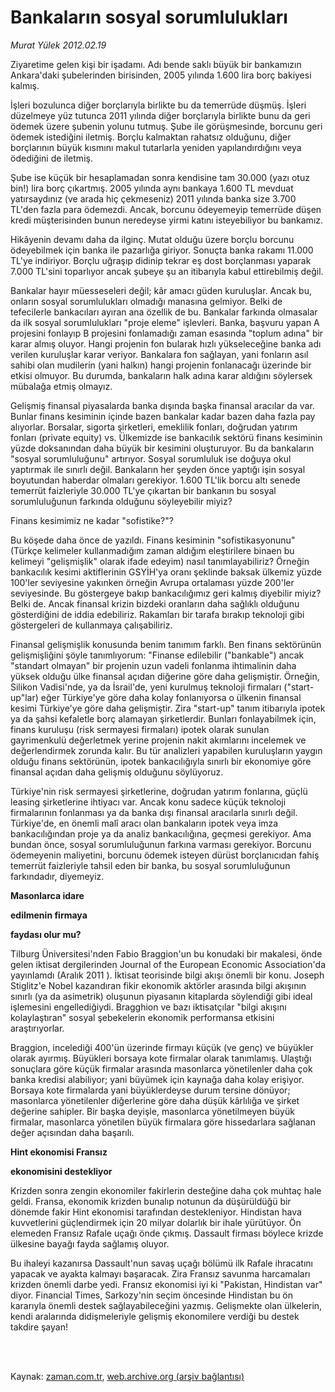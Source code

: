# Bankaların sosyal sorumlulukları

*Murat Yülek 2012.02.19*

<td class="columnist-detail">
<p>Ziyaretime gelen kişi bir işadamı. Adı bende saklı büyük bir bankamızın Ankara'daki şubelerinden birisinden, 2005 yılında 1.600 lira borç bakiyesi kalmış.</p>
<p>
<div id="haberMetinDiv">
<p>İşleri bozulunca diğer borçlarıyla birlikte bu da temerrüde düşmüş. İşleri düzelmeye yüz tutunca 2011 yılında diğer borçlarıyla birlikte bunu da geri ödemek üzere şubenin yolunu tutmuş. Şube ile görüşmesinde, borcunu geri ödemek istediğini iletmiş. Borçlu kalmaktan rahatsız olduğunu, diğer borçlarının büyük kısmını makul tutarlarla yeniden yapılandırdığını veya ödediğini de iletmiş.
<p>Şube ise küçük bir hesaplamadan sonra kendisine tam 30.000 (yazı otuz bin!) lira borç çıkartmış. 2005 yılında aynı bankaya 1.600 TL mevduat yatırsaydınız (ve arada hiç çekmeseniz) 2011 yılında banka size 3.700 TL'den fazla para ödemezdi. Ancak, borcunu ödeyemeyip temerrüde düşen kredi müşterisinden bunun neredeyse yirmi katını isteyebiliyor bu bankamız.
<p>Hikâyenin devamı daha da ilginç. Mutat olduğu üzere borçlu borcunu ödeyebilmek için banka ile pazarlığa giriyor. Sonuçta banka rakamı 11.000 TL'ye indiriyor. Borçlu uğraşıp didinip tekrar eş dost borçlanması yaparak 7.000 TL'sini toparlıyor ancak şubeye şu an itibarıyla kabul ettirebilmiş değil.
<p>Bankalar hayır müesseseleri değil; kâr amacı güden kuruluşlar. Ancak bu, onların sosyal sorumlulukları olmadığı manasına gelmiyor. Belki de tefecilerle bankacıları ayıran ana özellik de bu. Bankalar farkında olmasalar da ilk sosyal sorumlulukları "proje eleme" işlevleri. Banka, başvuru yapan A projesini fonlayıp B projesini fonlamadığı zaman esasında "toplum adına" bir karar almış oluyor. Hangi projenin fon bularak hızlı yükseleceğine banka adı verilen kuruluşlar karar veriyor. Bankalara fon sağlayan, yani fonların asıl sahibi olan mudilerin (yani halkın) hangi projenin fonlanacağı üzerinde bir etkisi olmuyor. Bu durumda, bankaların halk adına karar aldığını söylersek mübalağa etmiş olmayız.
<p>Gelişmiş finansal piyasalarda banka dışında başka finansal aracılar da var. Bunlar finans kesiminin içinde bazen bankalar kadar bazen daha fazla pay alıyorlar. Borsalar, sigorta şirketleri, emeklilik fonları, doğrudan yatırım fonları (private equity) vs. Ülkemizde ise bankacılık sektörü finans kesiminin yüzde doksanından daha büyük bir kesimini oluşturuyor. Bu da bankaların "sosyal sorumluluğunu" artırıyor. Sosyal sorumluluk ise doğuya okul yaptırmak ile sınırlı değil. Bankaların her şeyden önce yaptığı işin sosyal boyutundan haberdar olmaları gerekiyor. 1.600 TL'lik borcu altı senede temerrüt faizleriyle 30.000 TL'ye çıkartan bir bankanın bu sosyal sorumluluğunun farkında olduğunu söyleyebilir miyiz?
<p>Finans kesimimiz ne kadar "sofistike?"?
<p>Bu köşede daha önce de yazıldı. Finans kesiminin "sofistikasyonunu" (Türkçe kelimeler kullanmadığım zaman aldığım eleştirilere binaen bu kelimeyi "gelişmişlik" olarak ifade edeyim) nasıl tanımlayabiliriz? Örneğin bankacılık kesimi aktiflerinin GSYİH'ya oranı şeklinde baksak ülkemiz yüzde 100'ler seviyesine yakınken örneğin Avrupa ortalaması yüzde 200'ler seviyesinde. Bu göstergeye bakıp bankacılığımız geri kalmış diyebilir miyiz? Belki de. Ancak finansal krizin bizdeki oranların daha sağlıklı olduğunu gösterdiğini de iddia edebiliriz. Rakamları bir tarafa bırakıp teknoloji gibi göstergeleri de kullanmaya çalışabiliriz.
<p>Finansal gelişmişlik konusunda benim tanımım farklı. Ben finans sektörünün gelişmişliğini şöyle tanımlıyorum: "Finanse edilebilir ("bankable") ancak "standart olmayan" bir projenin uzun vadeli fonlanma ihtimalinin daha yüksek olduğu ülke finansal açıdan diğerine göre daha gelişmiştir. Örneğin, Silikon Vadisi'nde, ya da İsrail'de, yeni kurulmuş teknoloji firmaları ("start-up"lar) eğer Türkiye'ye göre daha kolay fonlanıyorsa o ülkenin finansal kesimi Türkiye'ye göre daha gelişmiştir. Zira "start-up" tanım itibarıyla ipotek ya da şahsi kefaletle borç alamayan şirketlerdir. Bunları fonlayabilmek için, finans kuruluşu (risk sermayesi firmaları) ipotek olarak sunulan gayrimenkulü değerletmek yerine projenin nakit akımlarını incelemek ve değerlendirmek zorunda kalır. Bu tür analizleri yapabilen kuruluşların yaygın olduğu finans sektörünün, ipotek bankacılığıyla sınırlı bir ekonomiye göre finansal açıdan daha gelişmiş olduğunu söylüyoruz.
<p>Türkiye'nin risk sermayesi şirketlerine, doğrudan yatırım fonlarına, güçlü leasing şirketlerine ihtiyacı var. Ancak konu sadece küçük teknoloji firmalarının fonlanması ya da banka dışı finansal aracılarla sınırlı değil. Türkiye'de, en önemli malî aracı olan bankaların ipotek veya imza bankacılığından proje ya da analiz bankacılığına, geçmesi gerekiyor. Ama bundan önce, sosyal sorumluluğunun farkına varması gerekiyor. Borcunu ödemeyenin maliyetini, borcunu ödemek isteyen dürüst borçlanıcıdan fahiş temerrüt faizleriyle tahsil eden bir banka, bu sosyal sorumluluğunun farkındadır, diyemeyiz.
<p><b>Masonlarca idare 
<p>edilmenin firmaya 
<p>faydası olur mu?</p></p></b>
<p>Tilburg Üniversitesi'nden Fabio Braggion'un bu konudaki bir makalesi, önde gelen iktisat dergilerinden Journal of the European Economic Association'da yayınlamdı (Aralık 2011 ). İktisat teorisinde bilgi akışı önemli bir konu. Joseph Stiglitz'e Nobel kazandıran fikir ekonomik aktörler arasında bilgi akışının sınırlı (ya da asimetrik) oluşunun piyasanın kitaplarda söylendiği gibi ideal işlemesini engellediğiydi. Bragghion ve bazı iktisatçılar "bilgi akışını kolaylaştıran" sosyal şebekelerin ekonomik performansa etkisini araştırıyorlar.
<p>Braggion, incelediği 400'ün üzerinde firmayı küçük (ve genç) ve büyükler olarak ayırmış. Büyükleri borsaya kote firmalar olarak tanımlamış. Ulaştığı sonuçlara göre küçük firmalar arasında masonlarca yönetilenler daha çok banka kredisi alabiliyor; yani büyümek için kaynağa daha kolay erişiyor. Borsaya kote firmalarda yani büyüklerdeyse durum tersine dönüyor; masonlarca yönetilenler diğerlerine göre daha düşük kârlılığa ve şirket değerine sahipler. Bir başka deyişle, masonlarca yönetilmeyen büyük firmalar, masonlarca yönetilen büyük firmalara göre hissedarlara sağlanan değer açısından daha başarılı.
<p><b>Hint ekonomisi Fransız
<p>ekonomisini destekliyor</p></b>
<p>Krizden sonra zengin ekonomiler fakirlerin desteğine daha çok muhtaç hale geldi. Fransa, ekonomik krizden bunalıp notunun da düşürüldüğü bir dönemde fakir Hint ekonomisi tarafından destekleniyor. Hindistan hava kuvvetlerini güçlendirmek için 20 milyar dolarlık bir ihale yürütüyor. Ön elemeden Fransız Rafale uçağı önde çıkmış. Dassault firması böylece krizde ülkesine bayağı fayda sağlamış oluyor.
<p>Bu ihaleyi kazanırsa Dassault'nun savaş uçağı bölümü ilk Rafale ihracatını yapacak ve ayakta kalmayı başaracak. Zira Fransız savunma harcamaları krizden önemli darbe yedi. Fransız ekonomisi iyi ki "Pakistan, Hindistan var" diyor. Financial Times, Sarkozy'nin seçim öncesinde Hindistan bu ön kararıyla önemli destek sağlayabileceğini yazmış. Gelişmekte olan ülkelerin, kendi aralarında didişmeleriyle gelişmiş ekonomilere verdiği bu destek takdire şayan!
<p></p></p></p></p></p></p></p></p></p></p></p></p></p></p></p></p></div>
</p>


<p><br>
		 </br></p></td>

Kaynak: [zaman.com.tr](http://zaman.com.tr/yazar.do?yazino=1247484), [web.archive.org (arşiv bağlantısı)](http://web.archive.org/web/20120220121403/http://www.zaman.com.tr:80/yazar.do?yazino=1247484)
